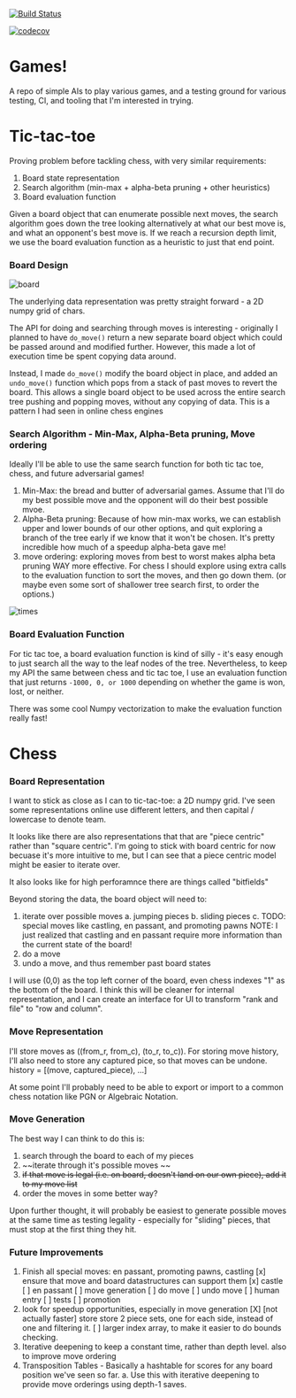 [![Build Status](https://travis-ci.com/eschluntz/games.svg?branch=master)](https://travis-ci.com/eschluntz/games)

[![codecov](https://codecov.io/gh/eschluntz/games/branch/master/graph/badge.svg)](https://codecov.io/gh/eschluntz/games)

# Games!

A repo of simple AIs to play various games, and a testing ground for various testing, CI, and tooling that I'm interested in trying.

# Tic-tac-toe


Proving problem before tackling chess, with very similar requirements:

1. Board state representation
2. Search algorithm (min-max + alpha-beta pruning + other heuristics)
3. Board evaluation function

Given a board object that can enumerate possible next moves, the search algorithm goes down the tree looking alternatively at what our best move is, and what an opponent's best move is. If we reach a recursion depth limit, we use the board evaluation function as a heuristic to just that end point.

### Board Design

![board](https://github.com/eschluntz/games/blob/master/display.png?raw=true)

The underlying data representation was pretty straight forward - a 2D numpy grid of chars.

The API for doing and searching through moves is interesting - originally I planned to have
`do_move()` return a new separate board object which could be passed around and modified further. However, this made a lot of execution time be spent copying data around.

Instead, I made `do_move()` modify the board object in place, and added an `undo_move()` function which pops from a stack of past moves to revert the board. This allows a single board object to be used across the entire search tree pushing and popping moves, without any copying of data. This is a pattern I had seen in online chess engines

### Search Algorithm - Min-Max, Alpha-Beta pruning, Move ordering

Ideally I'll be able to use the same search function for both tic tac toe, chess, and future adversarial games!

1. Min-Max: the bread and butter of adversarial games. Assume that I'll do my best possible move and the opponent will do their best possible mvoe.
2. Alpha-Beta pruning: Because of how min-max works, we can establish upper and lower bounds of our other options, and quit exploring a branch of the tree early if we know that it won't be chosen. It's pretty incredible how much of a speedup alpha-beta gave me!
3. move ordering: exploring moves from best to worst makes alpha beta pruning WAY more effective. For chess I should explore using extra calls to the evaluation function to sort the moves, and then go down them. (or maybe even some sort of shallower tree search first, to order the options.)

![times](https://github.com/eschluntz/games/blob/master/time_graph.png?raw=true)

### Board Evaluation Function

For tic tac toe, a board evaluation function is kind of silly - it's easy enough to just search all the way to the leaf nodes of the tree. Nevertheless, to keep my API the same between chess and tic tac toe, I use an evaluation function that just returns `-1000, 0, or 1000` depending on whether the game is won, lost, or neither.

There was some cool Numpy vectorization to make the evaluation function really fast!


# Chess

### Board Representation

I want to stick as close as I can to tic-tac-toe: a 2D numpy grid. I've seen some representations online use different letters, and then capital / lowercase to denote team.

It looks like there are also representations that that are "piece centric" rather than "square centric". I'm going to stick with board centric for now becuase it's more intuitive to me, but I can see that a piece centric model might be easier to iterate over.

It also looks like for high perforamnce there are things called "bitfields"

Beyond storing the data, the board object will need to:

1. iterate over possible moves
  a. jumping pieces
  b. sliding pieces
  c. TODO: special moves like castling, en passant, and promoting pawns
     NOTE: I just realized that castling and en passant require more information than the current state of the board!
2. do a move
3. undo a move, and thus remember past board states

I will use (0,0) as the top left corner of the board, even chess indexes "1" as the bottom of the board. I think this will be cleaner for internal representation, and I can create an interface for UI to transform "rank and file" to "row and column".

### Move Representation

I'll store moves as ((from_r, from_c), (to_r, to_c)).
For storing move history, I'll also need to store any captured pice, so that moves can be undone.
history = [(move, captured_piece), ...]

At some point I'll probably need to be able to export or import to a common chess notation like PGN or Algebraic Notation.

### Move Generation

The best way I can think to do this is:

1. search through the board to each of my pieces
2. ~~iterate through it's possible moves ~~
3. ~~if that move is legal (i.e. on board, doesn't land on our own piece), add it to my move list~~
4. order the moves in some better way?

Upon further thought, it will probably be easiest to generate possible moves at the same time as testing legality - especially for "sliding" pieces, that must stop at the first thing they hit.

### Future Improvements

1. Finish all special moves: en passant, promoting pawns, castling
    [x] ensure that move and board datastructures can support them
    [x] castle
    [ ] en passant
        [ ] move generation
        [ ] do move
        [ ] undo move
        [ ] human entry
        [ ] tests
    [ ] promotion
2. look for speedup opportunities, especially in move generation
    [X] [not actually faster] store store 2 piece sets, one for each side, instead of one and filtering it.
    [ ] larger index array, to make it easier to do bounds checking.
3. Iterative deepening to keep a constant time, rather than depth level. also to improve move ordering
4. Transposition Tables - Basically a hashtable for scores for any board position we've seen so far.
  a. Use this with iterative deepening to provide move orderings using depth-1 saves.
